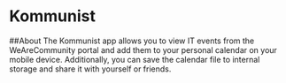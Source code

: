# Kommunist
##About
The Kommunist app allows you to view IT events from the WeAreCommunity portal and add them to your personal calendar on your mobile device. Additionally, you can save the calendar file to internal storage and share it with yourself or friends.
